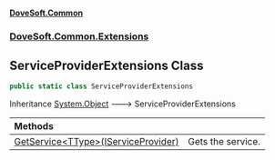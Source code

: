 #### [DoveSoft.Common](readme.md 'readme')
### [DoveSoft.Common.Extensions](DoveSoft_Common_Extensions.md 'DoveSoft.Common.Extensions')
## ServiceProviderExtensions Class
```csharp
public static class ServiceProviderExtensions
```

Inheritance [System.Object](https://docs.microsoft.com/en-us/dotnet/api/System.Object 'System.Object') &#129106; ServiceProviderExtensions  

| Methods | |
| :--- | :--- |
| [GetService&lt;TType&gt;(IServiceProvider)](ServiceProviderExtensions_GetService_A3MCTZ+FG0i1miec4aJXsQ.md 'DoveSoft.Common.Extensions.ServiceProviderExtensions.GetService&lt;TType&gt;(System.IServiceProvider)') | Gets the service.<br/> |
